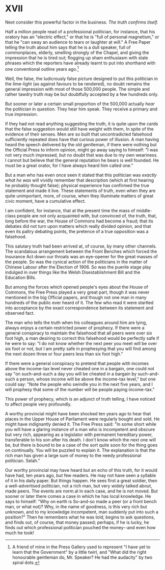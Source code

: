 # XVII

Next consider this powerful factor in the business. *The truth confirms itself.*

Half a million people read of a professional politician, for instance, that his oratory has an "electric effect," or that he is "full of personal magnetism," or that he "can sway an audience to tears or laughter at will." A Free Paper telling the truth about him says that he is a dull speaker, full of commonplaces, elderly, smelling strongly of the Chapel, and giving the impression that he is tired out; flogging up sham enthusiasm with stale phrases which the reporters have already learnt to put into shorthand with one conventional outline years ago.[^1]

[^1]: A friend of mine in the Press Gallery used to represent "I have yet to learn that the Government" by a little twirl, and "What did the right honourable gentleman do, Mr. Speaker? He had the audacity" by two spiral dots.

Well, the false, the ludicrously false picture designed to put this politician in the lime-light (as against favours to be rendered), no doubt remains the general impression with most of those 500,000 people. The simple and rather tawdry truth may be but doubtfully accepted by a few hundreds only.

But sooner or later a certain small proportion of the 500,000 actually *hear* the politician in question. They hear him speak. They receive a primary and true impression.

If they had not read anything suggesting the truth, it is quite upon the cards that the false suggestion would still have weight with them, In spite of the evidence of their senses. Men are so built that uncontradicted falsehood sufficiently repeated does have that curious power of illusion. A man having heard the speech delivered by the old gentleman, if there were nothing but the Official Press to inform opinion, might go away saying to himself: "I was not very much impressed, but no doubt that was due to my own weariness. I cannot but believe that the general reputation he bears is well founded. He must be a great orator, for I have always heard him called one."

But a man who has even once seen it stated that this politician was *exactly what he was* will vividly remember that description (which at first hearing he probably thought false); physical experience has confirmed the true statement and made it live. These statements of truth, even when they are quite unimportant, more, of course, when they illuminate matters of great civic moment, have a cumulative effect.

I am confident, for instance, that at the present time the mass of middle-class people are not only acquainted with, but convinced of, the truth, that, long before the war, the House of Commons had become a fraud; that its debates did not turn upon matters which really divided opinion, and that even its paltry debating points, the pretence of a true opposition was a falsehood.

This salutary truth had been arrived at, of course, by many other channels. The scandalous arrangement between the Front Benches which forced the Insurance Act down our throats was an eye-opener for the great masses of the people. So was the cynical action of the politicians in the matter of Chinese Labour after the Election of 1906. So was the puerile stage play indulged in over things like the Welsh Disestablishment Bill and the Education Bills.

But among the forces which opened people's eyes about the House of Commons, the Free Press played a very great part, though it was never mentioned in the big Official papers, and though not one man in many hundreds of the public ever heard of it. The few who read it were startled into acceptance by the exact correspondence between its statement and observed fact.

The man who tells the truth when his colleagues around him are lying, always enjoys a certain restricted power of prophecy. If there were a general conspiracy to maintain the falsehood that all peers were over six foot high, a man desiring to correct this falsehood would be perfectly safe if he were to say: "I do not know whether the next peer you meet will be over six foot or not, but I am pretty safe in prophesying that you will find among the next dozen three or four peers less than six foot high."

If there were a general conspiracy to pretend that people with incomes above the income-tax level never cheated one in a bargain, one could not say "on such-and-such a day you will be cheated in a bargain by such-and-such a person, whose income will be above the income-tax level," but one could say: "Note the people who swindle you in the next five years, and I will prophesy that some of the number will be people paying income-tax."

This power of prophecy, which is an adjunct of truth telling, I have noticed to affect people very profoundly.

A worthy provincial might have been shocked ten years ago to hear that places in the Upper House of Parliament were regularly bought and sold. He might have indignantly denied it. The Free Press said: "In some short while you will have a glaring instance of a man who is incompetent and obscure but very rich, appearing as a legislator with permanent hereditary power, transferable to his son after his death. I don't know which the next one will be, but there is bound to be a case of the sort quite soon for the thing goes on continually. You will be puzzled to explain it. The explanation is that the rich man has given a large sum of money to the needy professional politician. Selah."

Our worthy provincial may have heard but an echo of this truth, for it would have had, ten years ago, but few readers. He may not have seen a syllable of it in his daily paper. But things happen. He sees first a great soldier, then a well-advertised politician, not a rich man, but very widely talked about, made peers. The events are norm.al in each case, and he is not moved. But sooner or later there comes a case in which he has local knowledge. He says to himself: "Why on earth is So-and-so made a peer (or a front bench man, or what not)? Why, in the name of goodness, is this very rich but unknown, and to my knowledge incompetent, man suddenly put into such a position?" Then he remembers what he was told, begins to ask questions, and finds out, of course, that money passed; perhaps, if he is lucky, he finds out which professional politician pouched the money--and even how much he took!
